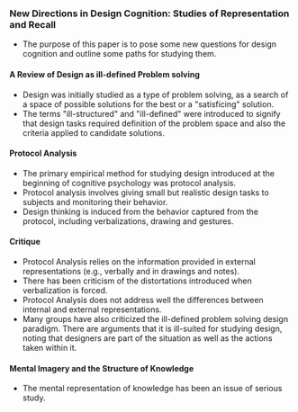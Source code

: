 ### New Directions in Design Cognition: Studies of Representation and Recall
- The purpose of this paper is to pose some new questions for design cognition and outline some paths for studying them.

#### A Review of Design as ill-defined Problem solving
- Design was initially studied as a type of problem solving, as a search of a space of possible solutions for the best or a "satisficing" solution.
- The terms "ill-structured" and "ill-defined" were introduced  to signify that design tasks required definition of the problem space and also the criteria applied to candidate solutions.

#### Protocol Analysis
- The primary empirical method for studying design introduced at the beginning of cognitive psychology was protocol analysis.
- Protocol analysis involves giving small but realistic design tasks to subjects and monitoring their behavior.
- Design thinking is induced from the behavior captured from the protocol, including verbalizations, drawing and gestures.

#### Critique
- Protocol Analysis relies on the information provided in external representations (e.g., verbally and in drawings and notes).
- There has been criticism of the distortations introduced when verbalization is forced.
- Protocol Analysis does not address well the differences between internal and external representations.
- Many groups have also criticized the ill-defined problem solving design paradigm. There are arguments that it is ill-suited for studying  design, noting that designers are part of the situation as well as the actions taken within it.

#### Mental Imagery and the Structure of Knowledge
- The mental representation of knowledge has been an issue of serious study.


